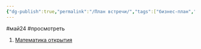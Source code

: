 ```yaml
---
{"dg-publish":true,"permalink":"/План встречи/","tags":["бизнес-план","бар"]}
---
```


#май24  #просмотреть 

1. [Математика открытия](https://docs.google.com/spreadsheets/d/1j-7GUOzt1yxY22rPTQ1ougUTn0ZfRpOv/edit?usp=drive_link&ouid=103697684513084613385&rtpof=true&sd=true)